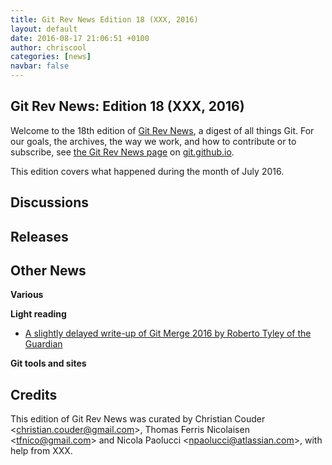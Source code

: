 ```yaml
---
title: Git Rev News Edition 18 (XXX, 2016)
layout: default
date: 2016-08-17 21:06:51 +0100
author: chriscool
categories: [news]
navbar: false
---
```


## Git Rev News: Edition 18 (XXX, 2016)

Welcome to the 18th edition of [Git Rev News](http://git.github.io/rev_news/rev_news.html),
a digest of all things Git. For our goals, the archives, the way we work, and how to contribute or to
subscribe, see [the Git Rev News page](http://git.github.io/rev_news/rev_news.html) on [git.github.io](http://git.github.io).

This edition covers what happened during the month of July 2016.

## Discussions

<!---
### General
-->

<!---
### Reviews
-->

<!---
### Support
-->

## Releases


## Other News

__Various__


__Light reading__

* [A slightly delayed write-up of Git Merge 2016 by Roberto Tyley of the Guardian](https://www.theguardian.com/info/developer-blog/2016/jul/02/git-merge-2016)

__Git tools and sites__


## Credits

This edition of Git Rev News was curated by Christian Couder &lt;<christian.couder@gmail.com>&gt;,
Thomas Ferris Nicolaisen &lt;<tfnico@gmail.com>&gt; and Nicola Paolucci &lt;<npaolucci@atlassian.com>&gt;,
with help from XXX.

